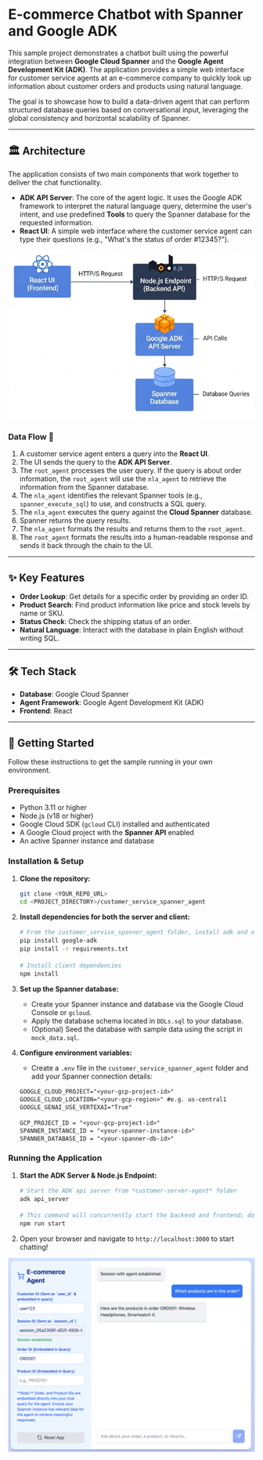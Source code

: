 # E-commerce Chatbot with Spanner and Google ADK

This sample project demonstrates a chatbot built using the powerful integration between **Google Cloud Spanner** and the **Google Agent Development Kit (ADK)**. The application provides a simple web interface for customer service agents at an e-commerce company to quickly look up information about customer orders and products using natural language.

The goal is to showcase how to build a data-driven agent that can perform structured database queries based on conversational input, leveraging the global consistency and horizontal scalability of Spanner.

---

## 🏛️ Architecture

The application consists of two main components that work together to deliver the chat functionality.

*   **ADK API Server**: The core of the agent logic. It uses the Google ADK framework to interpret the natural language query, determine the user's intent, and use predefined **Tools** to query the Spanner database for the requested information.
*   **React UI**: A simple web interface where the customer service agent can type their questions (e.g., "What's the status of order #12345?").

![arch diagram](images/archdiagram.png)

### Data Flow 🌊

1.  A customer service agent enters a query into the **React UI**.
2.  The UI sends the query to the **ADK API Server**.
3.  The `root_agent` processes the user query. If the query is about order information, the `root_agent` will use the `nla_agent` to retrieve the information from the Spanner database.
4.  The `nla_agent` identifies the relevant Spanner tools (e.g., `spanner_execute_sql`) to use, and constructs a SQL query.
5.  The `nla_agent` executes the query against the **Cloud Spanner** database.
6.  Spanner returns the query results.
7.  The `nla_agent` formats the results and returns them to the `root_agent`.
8.  The `root_agent` formats the results into a human-readable response and sends it back through the chain to the UI.

---

## ✨ Key Features

*   **Order Lookup**: Get details for a specific order by providing an order ID.
*   **Product Search**: Find product information like price and stock levels by name or SKU.
*   **Status Check**: Check the shipping status of an order.
*   **Natural Language**: Interact with the database in plain English without writing SQL.

---

## 🛠️ Tech Stack

*   **Database**: Google Cloud Spanner
*   **Agent Framework**: Google Agent Development Kit (ADK)
*   **Frontend**: React

---

## 🚀 Getting Started

Follow these instructions to get the sample running in your own environment.

### Prerequisites

*   Python 3.11 or higher
*   Node.js (v18 or higher)
*   Google Cloud SDK (`gcloud` CLI) installed and authenticated
*   A Google Cloud project with the **Spanner API** enabled
*   An active Spanner instance and database

### Installation & Setup

1.  **Clone the repository:**
    ```bash
    git clone <YOUR_REPO_URL>
    cd <PROJECT_DIRECTORY>/customer_service_spanner_agent
    ```
2.  **Install dependencies for both the server and client:**
    ```bash
    # From the customer_service_spanner_agent folder, install adk and other python dependencies
    pip install google-adk
    pip install -r requirements.txt

    # Install client dependencies
    npm install
    ```
3.  **Set up the Spanner database:**
    *   Create your Spanner instance and database via the Google Cloud Console or `gcloud`.
    *   Apply the database schema located in `DDLs.sql` to your database.
    *   (Optional) Seed the database with sample data using the script in `mock_data.sql`.

4.  **Configure environment variables:**
    *   Create a `.env` file in the `customer_service_spanner_agent` folder and add your Spanner connection details:
    ```
    GOOGLE_CLOUD_PROJECT="<your-gcp-project-id>"
    GOOGLE_CLOUD_LOCATION="<your-gcp-region>" #e.g. us-central1
    GOOGLE_GENAI_USE_VERTEXAI="True"

    GCP_PROJECT_ID = "<your-gcp-project-id>"
    SPANNER_INSTANCE_ID = "<your-spanner-instance-id>"
    SPANNER_DATABASE_ID = "<your-spanner-db-id>"
    ```

### Running the Application

1.  **Start the ADK Server & Node.js Endpoint:**
    ```bash
    # Start the ADK api server from *customer-server-agent* folder
    adk api_server

    # This command will concurrently start the backend and frontend; do this from a different terminal window
    npm run start
    ```
2.  Open your browser and navigate to `http://localhost:3000` to start chatting!

![ui ss](images/ui-ss.png)
